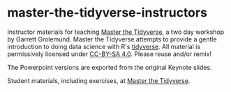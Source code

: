 # master-the-tidyverse-instructors

Instructor materials for teaching [Master the Tidyverse](https://github.com/rstudio-education/master-the-tidyverse/), a two day workshop by Garrett Grolemund. Master the Tidyverse attempts to provide a gentle introduction to doing data science with R's [tidyverse](https://www.tidyverse.org/). All material is permissively licensed under [CC-BY-SA 4.0](https://creativecommons.org/licenses/by-sa/4.0/). Please reuse and/or remix!

The Powerpoint versions are exported from the original Keynote slides.

Student materials, including exercises, at [Master the Tidyverse](https://github.com/rstudio-education/master-the-tidyverse/).
